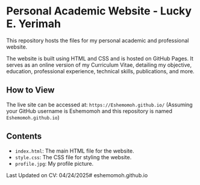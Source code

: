# Personal Academic Website - Lucky E. Yerimah

This repository hosts the files for my personal academic and professional website.

The website is built using HTML and CSS and is hosted on GitHub Pages. It serves as an online version of my Curriculum Vitae, detailing my objective, education, professional experience, technical skills, publications, and more.

## How to View

The live site can be accessed at: `https://Eshemomoh.github.io/` (Assuming your GitHub username is Eshemomoh and this repository is named `Eshemomoh.github.io`)

## Contents

* `index.html`: The main HTML file for the website.
* `style.css`: The CSS file for styling the website.
* `profile.jpg`: My profile picture.

Last Updated on CV: 04/24/2025# eshemomoh.github.io
